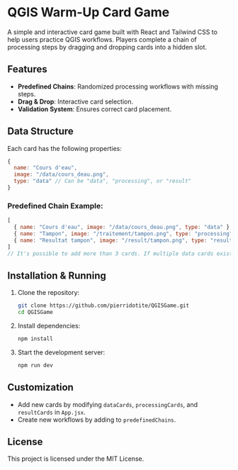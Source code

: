# QGIS Warm-Up Card Game

A simple and interactive card game built with React and Tailwind CSS to help users practice QGIS workflows. Players complete a chain of processing steps by dragging and dropping cards into a hidden slot.

## Features

- **Predefined Chains**: Randomized processing workflows with missing steps.
- **Drag & Drop**: Interactive card selection.
- **Validation System**: Ensures correct card placement.

## Data Structure

Each card has the following properties:

```js
{
  name: "Cours d'eau",
  image: "/data/cours_deau.png",
  type: "data" // Can be "data", "processing", or "result"
}
```

### Predefined Chain Example:

```js
[
  { name: "Cours d'eau", image: "/data/cours_deau.png", type: "data" },
  { name: "Tampon", image: "/traitement/tampon.png", type: "processing" },
  { name: "Resultat tampon", image: "/result/tampon.png", type: "result" }
] 
// It's possible to add more than 3 cards. If multiple data cards exist, they will be placed in a column.
```

## Installation & Running

1. Clone the repository:
   ```bash
   git clone https://github.com/pierridotite/QGISGame.git
   cd QGISGame
   ```

2. Install dependencies:
   ```bash
   npm install
   ```

3. Start the development server:
   ```bash
   npm run dev
   ```

## Customization

- Add new cards by modifying `dataCards`, `processingCards`, and `resultCards` in `App.jsx`.
- Create new workflows by adding to `predefinedChains`.

## License

This project is licensed under the MIT License.